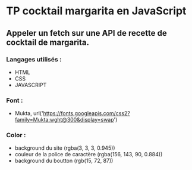 # **TP cocktail margarita en JavaScript**

## Appeler un fetch sur une API de recette de cocktail de margarita.

### Langages utilisés :
 - HTML
 - CSS
 - JAVASCRIPT

### Font :
 - Mukta, url('https://fonts.googleapis.com/css2?family=Mukta:wght@300&display=swap')

### Color : 
 - background du site (rgba(3, 3, 3, 0.945))
 - couleur de la police de caractère (rgba(156, 143, 90, 0.884))
 - background du boutton (rgb(15, 72, 87))
